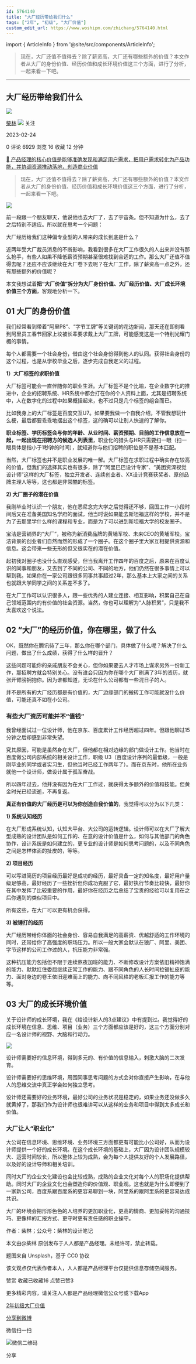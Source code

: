 ```yaml
---
id: 5764140
title: "大厂经历带给我们什么"
tags: ["2年", "初级", "大厂价值"]
custom_edit_url: https://www.woshipm.com/zhichang/5764140.html
---
```

import { ArticleInfo } from '@site/src/components/ArticleInfo';

<ArticleInfo
    author="柴林"
    authorLink="https://www.woshipm.com/u/1445283"
    published="2023-02-24"
    views={6929}
    comments={0}
    collects={16}
/>

> 现在，大厂还值不值得去？除了薪资高，大厂还有哪些额外的价值？本文作者从大厂的身份价值、经历价值和成长环境价值这三个方面，进行了分析，一起来看一下吧。

---

## 大厂经历带给我们什么

[![](https://static.woshipm.com/APP_U_202212_20221208101317_7397.jpeg?imageView2/1/w/72/h/72/q/100)](https://www.woshipm.com/u/1445283)

[柴林](https://www.woshipm.com/u/1445283) ![](https://static.woshipm.com/tag/1101_1@2x.png) 关注

2023-02-24

0 评论 6929 浏览 16 收藏 12 分钟

[🔗 产品经理的核心价值是能够准确发现和满足用户需求，把用户需求转化为产品功能，并协调资源推动落地，创造商业价值](https://ke.qidianla.com/courses/90pm)

> 现在，大厂还值不值得去？除了薪资高，大厂还有哪些额外的价值？本文作者从大厂的身份价值、经历价值和成长环境价值这三个方面，进行了分析，一起来看一下吧。

![](https://image.woshipm.com/wp-files/2023/02/T740zGEcw1JUhIknadY9.png)

前一段跟一个朋友聊天，他说他也去大厂了，去了宇宙条。但不知道为什么，去了之后特别不适应。所以就在思考一个问题：

大厂经历给我们这种偏专业型的人带来的成长到底是什么？

近两年受大厂裁员消息的不断影响，我看到很多在大厂工作很久的人出来并没有那么抢手，有些人如果不降低薪资预期甚至很难找到合适的工作。那么大厂还值不值得去呢？还应不应该继续在大厂卷下去呢？在大厂工作，除了薪资高一点之外，还有那些额外的价值呢？

本文我想试着**把“大厂价值”拆分为大厂身份价值、大厂经历价值、大厂成长环境价值三个方面**，客观地分析一下。

## 01 大厂的身份价值

我们经常看到带着“阿里P8”、“字节工牌”等关键词的花边新闻，那天还在即刻看到阿里员工春节回家上坟被长辈要求戴上大厂工牌，可能感觉这是一个特别光耀门楣的事情。

每个人都需要一个社会身份，借由这个社会身份得到他人的认同。获得社会身份的这个过程，也是从学校毕业之后，逐步完成自我定义的过程。

**1）大厂标签的求职价值**

大厂标签可能会一直伴随你的职业生涯。大厂标签不是个比喻，在企业数字化的推进中，企业的招聘系统、HR系统中都会打在你的个人资料上面，尤其是招聘系统中，人在数字化的过程中如果概括起来，也不过只是几个标签的组合而已。

比如我身上的大厂标签是百度交互U7。如果要我做一个自我介绍，不管我想玩什么梗，最后都要乖乖地摆出这个标签，这的确可以让别人快速的了解你。

**职业标签、学历标签会与你的年龄、从业时间、薪资预期、目前的工作信息放在一起，一起出现在招聘方的候选人列表里**，职业化的猎头与HR只需要扫一眼（扫一眼具体是指小于1秒钟的时间），就知道你与他们招聘的职位是不是基本匹配。

当然，大厂标签也并不是职业发展的唯一解。大厂标签在求职过程中确实存在较高的价值，但我们的选择其实也有很多，除了“阿里巴巴设计专家”、“美团资深视觉设计师”这样的大厂标签，独立开发者、连续创业者、XX设计竞赛获奖者、原创品牌主理人等等，这也都是非常酷的标签。

**2) 大厂圈子的潜在价值**

我刚毕业时认识一个朋友，他在悉尼念完大学之后觉得还不够，回国工作一小段时间后又在准备美国知名学府的面试，他当时说如果能去斯坦福这样的学校，并不是为了去那里学什么样的课程和专业，而是为了可以进到斯坦福大学的校友圈子。

宝洁是营销界的“大厂”，被称为新消费品牌的黄埔军校、未来CEO的黄埔军校。宝洁背景的创业者们自然而然的形成了一个圈子。在这个圈子里大家互相提供资源和信息。这会带来一些无形的但又很实在的潜在价值。

起初我对圈子也没什么直观感受，但当我离开工作四年的百度之后，原来在百度认识的同事和朋友，又去到了不同的公司、不同的地方，他们仍然在很多事情上可以帮到我。如果你在一家公司跟很多同事共事超过2年，那么基本上大家之间的关系也就跟大学同学之间的关系差不多了。

在大厂工作可以认识很多人，跟一些优秀的人建立连接、相互影响，积累自己在自己领域范围内的有价值的社会资源。当然，你也可以理解为“人脉积累”，只是我不太喜欢这个说法。

## 02 “大厂”的经历价值，你在哪里，做了什么

OK，既然你在腾讯待了三年，那么你在哪个部门，具体做了什么呢？解决了什么问题，做出了什么成绩，获得了什么样的晋升？

这些问题可能你的亲戚朋友不会关心，但你如果要去人才市场上谋求另外一份新工作，那招聘方就会特别关心。没有谁会只因为你在哪个大厂刷满了3年的资历，就张开臂膀拥抱你。因为谁都知道，无论在什么公司都有一些混日子的人。

并不是所有的大厂经历都是有价值的，大厂边缘部门的搬砖工作可能就没什么价值，可能还真不如在小公司。

### 有些大厂资历可能并不“值钱”

我曾经面试过一位设计师，他在京东、百度累计工作经历超过四年。但跟他聊过15分钟之后却感到非常失望。

究其原因，可能是虽然身在大厂，但他都在相对边缘的部门做设计工作。他当时在百度做公司内部系统的相关设计工作，职级 U3（百度设计序列的最低级，一般是刚毕业的同学或者实习生，但他当时已经工作两年了）。而在京东时，他所在业务就他一个设计师，做设计属于孤军奋战。

所以四年过去，他并没有因为在大厂工作过，就获得太多额外的价值和技能。但黄金时光已经流逝，不再复返。

**真正有价值的大厂经历是可以为你创造自我价值的**，我觉得可以分为以下几类：

**1) 系统认知经历**

在大厂形成系统认知，认知大平台、大公司的运转逻辑。设计师可以在大厂了解大型成熟的设计团队是如何工作的、在意的设计价值是什么，如何与其他部门的角色协作，设计系统是如何建立的，更专业的设计师是如何思考问题的，以及不同角色之间是怎样体面的扯皮的，等等。

**2) 项目经历**

可以写进简历的项目经历最好是成功的经历，最好具备一定的知名度，最好用户量级足够高，最好经历了一些挫折但你成功克服了它，最好执行节奏比较快，最好你在其中发挥了比较重要的作用，最好你在经历之后总结了宝贵的经验可以复用在之后你遇到的类似项目中。

所有这些，在大厂可以更有机会获得。

**3) 被锤打的经历**

大厂经历带给你体面的社会身份、容易自我满足的高薪资、优越舒适的工作环境的同时，还带给你了高强度的职场压力。所以一般大家会默认在狼厂、阿里、美团、字节这样的公司工作过的人，抗压能力非常强。

这种抗压能力包括但不限于连续熬夜加班的能力、不断修改设计方案依旧精神饱满的能力、默默扛住委屈继续正常工作的能力、跟不同角色的人长时间拉锯扯皮的能力、面对身边的卷王依旧迎难而上的能力、向不同风格的老板汇报工作的能力等等。

## 03 大厂的成长环境价值

关于设计师的成长环境，我在《给设计新人的3点建议》中有提到过。我觉得好的成长环境在信息、思维、项目（业务）三个方面都应该是好的，这三个方面分别对应一名设计师的视野、大脑和行动力。

![](https://image.woshipm.com/wp-files/2023/02/2iMG7W942OWoQaxtyoPX.jpg)

设计师需要好的信息环境，得到多元的、有价值的信息输入，刺激大脑的二次发育。

设计师需要好的思维环境，周围同事思考问题的方式会对你直接产生影响，在与他人的思维交流中真正学会如何独立思考。

设计师还需要好的业务环境，最好公司的业务状况是稳定的，如果业务还没做多久就黄掉了，那我们作为设计师也很难讲可以从这样的业务和项目中得到太多成长和价值。

### 大厂让人“职业化”

大公司在信息环境、思维环境、业务环境三方面都更有可能比小公司好，从而为设计师提供一个好的成长环境。在这个成长环境的基础上，大厂因为设计团队规模较大、运营时间较长，所以整体上较为成熟，会为每个人提供友好的个人发展路径，以及好的设计导师和相关培训。

同时大厂的企业文化建设也会比较成熟，成熟的企业文化对每个人的职场化提供帮助。同时大厂的企业文化也会塑造你的价值观、职业观。这也就是为什么即便到了一家新公司，百度系跟百度系的更容易聊到一块，阿里系的跟阿里系的更容易达成共识。

大厂的环境会把形形色色的人培养的更加职业化，更高的情商、更加妥帖的沟通技巧、更像样的汇报方式、更守时更有责任感的职业操守。

作者：柴林；公众号：柴林的设计笔记

本文由@柴林 原创发布于人人都是产品经理。未经许可，禁止转载。

题图来自 Unsplash，基于 CC0 协议

该文观点仅代表作者本人，人人都是产品经理平台仅提供信息存储空间服务。

赞赏 收藏已收藏16 点赞已赞3

更多精彩内容，请关注人人都是产品经理微信公众号或下载App

[2年](https://www.woshipm.com/tag/2%e5%b9%b4)[初级](https://www.woshipm.com/tag/%e5%88%9d%e7%ba%a7)[大厂价值](https://www.woshipm.com/tag/%e5%a4%a7%e5%8e%82%e4%bb%b7%e5%80%bc)

[分享到微博](https://service.weibo.com/share/share.php?appkey=2775287854&title=大厂经历带给我们什么&url=https://www.woshipm.com/zhichang/5764140.html&pic=https://image.woshipm.com/wp-files/2023/02/T740zGEcw1JUhIknadY9.png)

微信扫一扫

![微信二维码](https://api.pwmqr.com/qrcode/create/?url=https://www.woshipm.com/zhichang/5764140.html)

分享